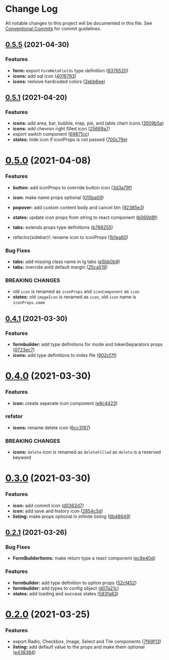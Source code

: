 # Change Log

All notable changes to this project will be documented in this file.
See [Conventional Commits](https://conventionalcommits.org) for commit guidelines.

## [0.5.5](https://github.com/odpf/apsara/compare/v0.5.4...v0.5.5) (2021-04-30)


### Features

* **form:** export `FormMetaFields` type definition ([8376520](https://github.com/odpf/apsara/commit/8376520425320f1aa5b551ff3392f9093c496cc8))
* **icons:** add sql icon ([4016793](https://github.com/odpf/apsara/commit/40167934b8e05d1ab6391dca08b021e797678082))
* **icons:** remove hardcoded colors ([2ebb6ee](https://github.com/odpf/apsara/commit/2ebb6ee529041f2175d66bb455f4692a2003a46d))





## [0.5.1](https://github.com/odpf/apsara/compare/v0.5.0...v0.5.1) (2021-04-20)


### Features

* **icons:**  add area, bar, bubble, map, pie, and table chart icons ([3509b5a](https://github.com/odpf/apsara/commit/3509b5a19cedea70ccbff1d76f1c036496a39c7c))
* **icons:** add chevron right filled icon ([25669a7](https://github.com/odpf/apsara/commit/25669a7db3c10b7f4fa211e7dfafb449b469e94d))
* export switch component ([69871cc](https://github.com/odpf/apsara/commit/69871ccd42cc2c5900df0086406429f9f8cfec0b))
* **states:** hide icon if iconProps is not passed ([700c79e](https://github.com/odpf/apsara/commit/700c79ebbc6edc96edde5ecdc461ce25749c1e76))





# [0.5.0](https://github.com/odpf/apsara/compare/v0.4.1...v0.5.0) (2021-04-08)


### Features

* **button:** add iconProps to override button icon ([3d3a79f](https://github.com/odpf/apsara/commit/3d3a79f2fd3ba2c25386ad686c79513ccc1960c1))
* **icon:** make name props optional ([015ba09](https://github.com/odpf/apsara/commit/015ba0933c50a6536de61741ecaeefefe60dec64))
* **popover:** add custom content body and cancel btn ([92385e3](https://github.com/odpf/apsara/commit/92385e3e8c89e71b7f7787fb9df0995b5cbd5834))
* **states:** update icon props from string to react component ([b069d8f](https://github.com/odpf/apsara/commit/b069d8f42c0d71d90b77bebb568f0285196cda4a))
* **tabs:** extends props type definitions ([b788255](https://github.com/odpf/apsara/commit/b788255a9709e9af462da50bc0b06e24ff05eb1d))


* refactor(sidebar)!: rename icon to iconProps ([1b1ea60](https://github.com/odpf/apsara/commit/1b1ea60382051331ebccb081758c2f01205e0034))


### Bug Fixes

* **tabs:** add missing class name in lg tabs ([e5bb0b9](https://github.com/odpf/apsara/commit/e5bb0b92bd60919e942c3698390a59ba25be8385))
* **tabs:** override antd default margin ([25ca519](https://github.com/odpf/apsara/commit/25ca5196cba1ff0626c457203eb8b9885e9bcb80))


### BREAKING CHANGES

* old `icon` is renamed as `iconProps` and `iconComponent` as `icon`
* **states:** old `imageIcon` is renamed as `icon`, old `icon` name is `iconProps.name`





## [0.4.1](https://github.com/odpf/apsara/compare/v0.4.0...v0.4.1) (2021-03-30)


### Features

* **formbuilder:** add type definitions for mode and tokenSeparators props ([0723ec7](https://github.com/odpf/apsara/commit/0723ec729501a2c8003c77155ac4774941d1fa40))
* **icons:** add type definitions to index file ([902cf7f](https://github.com/odpf/apsara/commit/902cf7fd084f30e0f922c7b06d46fc173a9f2c1a))





# [0.4.0](https://github.com/odpf/apsara/compare/v0.3.0...v0.4.0) (2021-03-30)


### Features

* **icon:** create seperate icon component ([e8c4423](https://github.com/odpf/apsara/commit/e8c442336e809fb464e1f298307565a1c9b1223c))


### refator

* **icons:** rename delete icon ([6cc3197](https://github.com/odpf/apsara/commit/6cc319724bcadb9a257c66f9656da9add292e7c0))


### BREAKING CHANGES

* **icons:** `delete` icon is renamed as `deleteFilled` as `delete` is a reserved keyword





# [0.3.0](https://github.com/odpf/apsara/compare/v0.2.1...v0.3.0) (2021-03-30)


### Features

* **icon:** add commit icon ([d0362d7](https://github.com/odpf/apsara/commit/d0362d7a0306175f609160442479471b9b0da6f9))
* **icon:** add save and history icon ([2854c5d](https://github.com/odpf/apsara/commit/2854c5d826ca032182012b40aec08ad96b239ceb))
* **listing:** make props optional in infinite listing ([6b48649](https://github.com/odpf/apsara/commit/6b48649db7508fdb44cd08b181917793e192e93b))





## [0.2.1](https://github.com/odpf/apsara/compare/v0.2.0...v0.2.1) (2021-03-26)


### Bug Fixes

* **FormBuilderItems:** make return type a react component ([ec8e40d](https://github.com/odpf/apsara/commit/ec8e40d71377e1c5291ec00d9f571dbca051f4d2))


### Features

* **formbuilder:** add type definition to option props ([52cf452](https://github.com/odpf/apsara/commit/52cf452066d15b2aa2d2838ac5b536604c8c7eba))
* **formbuilder:** add types to config object ([d07a21c](https://github.com/odpf/apsara/commit/d07a21ccdb57fc8e7db0b64b379f505424e1812d))
* **states:** add loading and success states ([583fa83](https://github.com/odpf/apsara/commit/583fa836951b9a72f8b2699f70f99b39b07a0801))





# [0.2.0](https://github.com/odpf/apsara/compare/v0.1.3...v0.2.0) (2021-03-25)


### Features

* export Radio, Checkbox, Image, Select and Tile components ([7f69f13](https://github.com/odpf/apsara/commit/7f69f130c2c43340549a1137a5987b7d8058606d))
* **listing:** add default value to the props and make them optional ([e438384](https://github.com/odpf/apsara/commit/e4383845a15e4bb91ad0f04ae46e904d055c65df))
